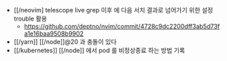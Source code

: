 - [[/neovim] telescope live grep 이후 에 다음 서치 결과로 넘어가기 위한 설정 trouble 활용
  + https://github.com/deptno/nvim/commit/4728c9dc2200dff3ab5d73fa1e16baa9508b9902
- [[/yarn]] [[/node]]@20 과 충돌이 있다
- [[/kubernetes]] [[/node]] 에서 pod 를 비정상종료 하는 방법 기록
